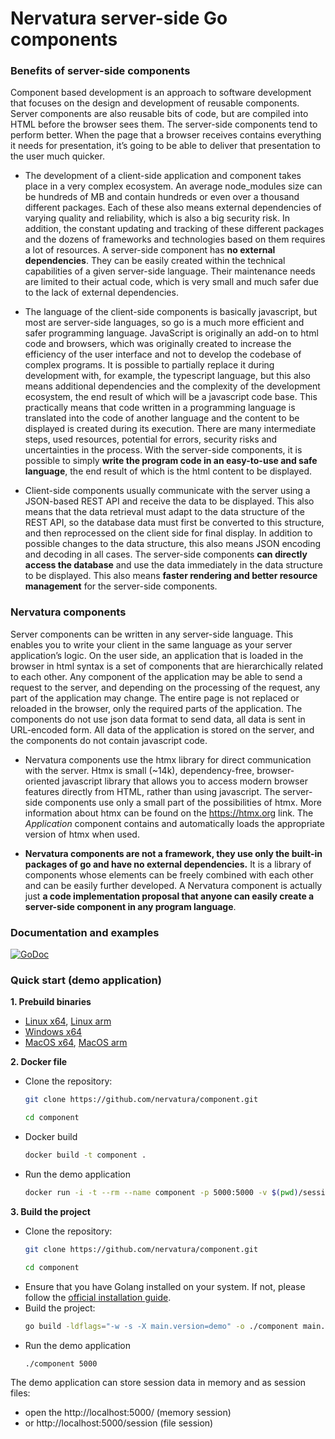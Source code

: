 # Nervatura server-side Go components

### Benefits of server-side components

Component based development is an approach to software development that focuses on the design and development
of reusable components. Server components are also reusable bits of code, but are compiled into HTML before
the browser sees them. The server-side components tend to perform better. When the page that a browser receives
contains everything it needs for presentation, it’s going to be able to deliver that presentation to the user
much quicker.

- The development of a client-side application and component takes place in a very complex ecosystem. An average node_modules size can be hundreds of MB and contain hundreds or even over a thousand different packages. Each of these also means external dependencies of varying quality and reliability, which is also a big security risk. In addition, the constant updating and tracking of these different packages and the dozens of frameworks and technologies based on them requires a lot of resources.
A server-side component has **no external dependencies**. They can be easily created within the technical capabilities of a given server-side language. Their maintenance needs are limited to their actual code, which is very small and much safer due to the lack of external dependencies.

- The language of the client-side components is basically javascript, but most are server-side languages, so go is a much more efficient and safer programming language. JavaScript is originally an add-on to html code and browsers, which was originally created to increase the efficiency of the user interface and not to develop the codebase of complex programs. It is possible to partially replace it during development with, for example, the typescript language, but this also means additional dependencies and the complexity of the development ecosystem, the end result of which will be a javascript code base. This practically means that code written in a programming language is translated into the code of another language and the content to be displayed is created during its execution. There are many intermediate steps, used resources, potential for errors, security risks and uncertainties in the process. With the server-side components, it is possible to simply **write the program code in an easy-to-use and safe language**, the end result of which is the html content to be displayed.

- Client-side components usually communicate with the server using a JSON-based REST API and receive the data to be displayed. This also means that the data retrieval must adapt to the data structure of the REST API, so the database data must first be converted to this structure, and then reprocessed on the client side for final display. In addition to possible changes to the data structure, this also means JSON encoding and decoding in all cases. The server-side components **can directly access the database** and use the data immediately in the data structure to be displayed. This also means **faster rendering and better resource management** for the server-side components.

### Nervatura components

Server components can be written in any server-side language. This enables you to write your client in the
same language as your server application’s logic.
On the user side, an application that is loaded in the browser in html syntax is a set of components
that are hierarchically related to each other. Any component of the application may be able to send a
request to the server, and depending on the processing of the request, any part of the application may
change. The entire page is not replaced or reloaded in the browser, only the required parts of the application.
The components do not use json data format to send data, all data is sent in URL-encoded form. All data of the
application is stored on the server, and the components do not contain javascript code.

- Nervatura components use the htmx library for direct communication with the server. Htmx is small (~14k),
dependency-free, browser-oriented javascript library that allows you to access modern browser
features directly from HTML, rather than using javascript. The server-side components use only a small part
of the possibilities of htmx. More information about htmx can be found on the https://htmx.org link.
The *Application* component contains and automatically loads the appropriate version of htmx when used.

- **Nervatura components are not a framework, they use only the built-in packages of go and have no external
dependencies.** It is a library of components whose elements can be freely combined with each other and can
be easily further developed. A Nervatura component is actually just **a code implementation proposal that
anyone can easily create a server-side component in any program language**.

### Documentation and examples

[![GoDoc](https://godoc.org/github.com/nervatura/component?status.svg)](https://pkg.go.dev/github.com/nervatura/component/pkg/component)

### Quick start (demo application)

**1. Prebuild binaries**
- [Linux x64](https://github.com/nervatura/component/releases/latest/download/component_linux_x86_64.tar.gz), 
[Linux arm](https://github.com/nervatura/component/releases/latest/download/component_linux_arm64.tar.gz)
- [Windows x64](https://github.com/nervatura/component/releases/latest/download/component_windows_x86_64.zip)
- [MacOS x64](https://github.com/nervatura/component/releases/latest/download/component_darwin_x86_64.tar.gz), 
[MacOS arm](https://github.com/nervatura/component/releases/latest/download/component_darwin_arm64.tar.gz)

**2. Docker file**
- Clone the repository: 
  ```bash
  git clone https://github.com/nervatura/component.git
  ```
  ```bash
  cd component
  ```
- Docker build
  ```bash
  docker build -t component .
  ```
- Run the demo application
  ```bash
  docker run -i -t --rm --name component -p 5000:5000 -v $(pwd)/session:/session component:latest
  ```

**3. Build the project**
- Clone the repository: 
  ```bash
  git clone https://github.com/nervatura/component.git
  ```
  ```bash
  cd component
  ```
- Ensure that you have Golang installed on your system. If not, please follow the [official installation guide](https://golang.org/doc/install).
- Build the project:
  ```bash
  go build -ldflags="-w -s -X main.version=demo" -o ./component main.go
  ```
- Run the demo application
  ```bash
  ./component 5000
  ```

The demo application can store session data in memory and as
session files:
- open the http://localhost:5000/ (memory session) 
- or http://localhost:5000/session (file session)
